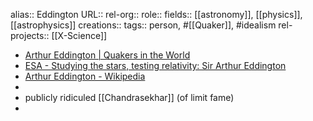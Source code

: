 alias:: Eddington
URL::
rel-org::
role::
fields:: [[astronomy]], [[physics]], [[astrophysics]] 
creations:: 
tags:: person, #[[Quaker]], #idealism
rel-projects:: [[X-Science]] 


- [Arthur Eddington | Quakers in the World](https://www.quakersintheworld.org/quakers-in-action/357/Arthur-Eddington)
- [ESA - Studying the stars, testing relativity: Sir Arthur Eddington](https://www.esa.int/Science_Exploration/Space_Science/Studying_the_stars_testing_relativity_Sir_Arthur_Eddington)
- [Arthur Eddington - Wikipedia](https://en.wikipedia.org/wiki/Arthur_Eddington)
-
- publicly ridiculed [[Chandrasekhar]] (of limit fame)
-